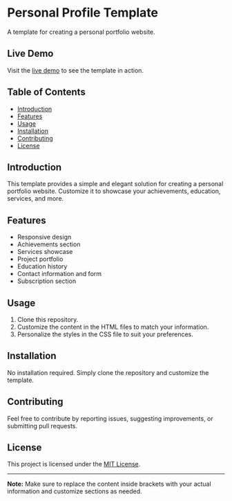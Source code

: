 # Personal Profile Template

A template for creating a personal portfolio website.

## Live Demo

Visit the [live demo](https://haseebahmed248.github.io/PersonalProfile/PrimaryVariation/) to see the template in action.

## Table of Contents
- [Introduction](#introduction)
- [Features](#features)
- [Usage](#usage)
- [Installation](#installation)
- [Contributing](#contributing)
- [License](#license)

## Introduction

This template provides a simple and elegant solution for creating a personal portfolio website. Customize it to showcase your achievements, education, services, and more.

## Features

- Responsive design
- Achievements section
- Services showcase
- Project portfolio
- Education history
- Contact information and form
- Subscription section

## Usage

1. Clone this repository.
2. Customize the content in the HTML files to match your information.
3. Personalize the styles in the CSS file to suit your preferences.

## Installation

No installation required. Simply clone the repository and customize the template.

## Contributing

Feel free to contribute by reporting issues, suggesting improvements, or submitting pull requests.

## License

This project is licensed under the [MIT License](LICENSE).

---

**Note:** Make sure to replace the content inside brackets with your actual information and customize sections as needed.
